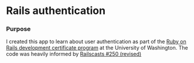 Rails authentication
====================


### Purpose

I created this app to learn about user authentication as part of the [Ruby on Rails development certificate program](http://www.pce.uw.edu/courses/applications-ruby-rails.html) at the University of Washington. The code was heavily informed by [Railscasts #250 (revised)](http://railscasts.com/episodes/250-authentication-from-scratch-revised)
